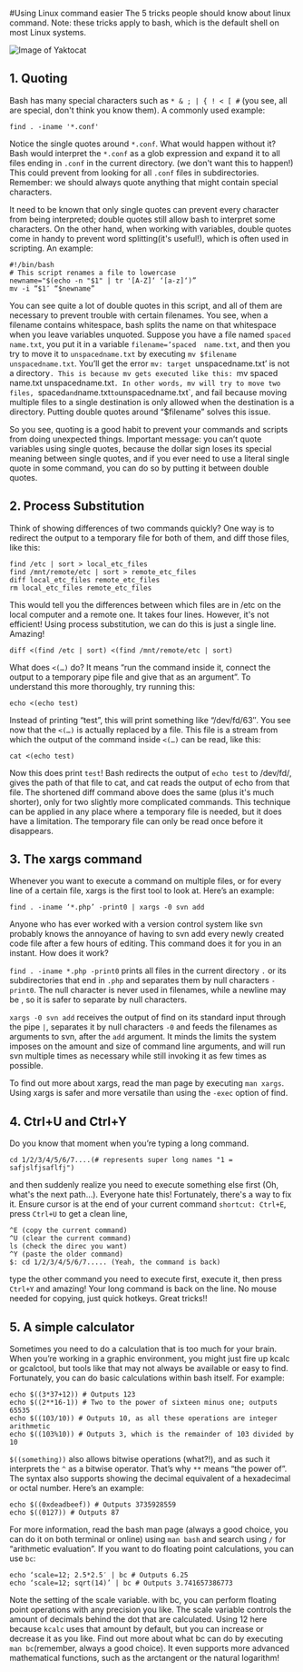 #Using Linux command easier
The 5 tricks people should know about linux command.
Note: these tricks apply to bash, which is the default shell on most Linux systems.

![Image of Yaktocat](https://octodex.github.com/images/yaktocat.png)

## 1. Quoting

Bash has many special characters such as `* & ; | { ! < [ #` (you see, all are special, don't think you know them). 
A commonly used example:

    find . -iname '*.conf'

Notice the single quotes around `*.conf`. What would happen without it? Bash would interpret the `*.conf` as a glob expression and expand it to all files ending in `.conf` in the current directory. (we don't want this to happen!) This could prevent from looking for all `.conf` files in subdirectories. Remember: we should always quote anything that 
might contain special characters.

It need to be known that only single quotes can prevent every character from being interpreted; double quotes still allow bash to interpret some characters. On the other hand, when working with variables, double quotes come in handy to prevent word splitting(it's useful!), which is often used in scripting. 
An example:

    #!/bin/bash
    # This script renames a file to lowercase
    newname="$(echo -n "$1" | tr '[A-Z]‘ ‘[a-z]‘)”
    mv -i “$1″ “$newname”

You can see quite a lot of double quotes in this script, and all of them are necessary to prevent trouble with certain 
filenames. You see, when a filename contains whitespace, bash splits the name on that whitespace when you leave 
variables unquoted. Suppose you have a file named `spaced name.txt`, you put it in a variable `filename=’spaced 
name.txt`, and then you try to move it to `unspacedname.txt` by executing `mv $filename unspacedname.txt`. You’ll get 
the error `mv: target `unspacedname.txt’ is not a directory`. This is because mv gets executed like this: `mv spaced 
name.txt unspacedname.txt`. In other words, mv will try to move two files, `spaced` and `name.txt` to `unspacedname.txt`, 
and fail because moving multiple files to a single destination is only allowed when the destination is a directory. 
Putting double quotes around “$filename” solves this issue.

So you see, quoting is a good habit to prevent your commands and scripts from doing unexpected things. Important message: you can’t quote variables using single quotes, because the dollar sign loses its special meaning between single quotes, and if you ever need to use a literal single quote in some command, you can do so by putting it between double quotes. 

## 2. Process Substitution

Think of showing differences of two commands quickly? One way is to redirect the output to a temporary file 
for both of them, and diff those files, like this:

    find /etc | sort > local_etc_files
    find /mnt/remote/etc | sort > remote_etc_files
    diff local_etc_files remote_etc_files
    rm local_etc_files remote_etc_files

This would tell you the differences between which files are in /etc on the local computer and a remote one. It takes
four lines.  However, it's not efficient! Using process substitution, we can do this is just a single line. Amazing!

    diff <(find /etc | sort) <(find /mnt/remote/etc | sort)

What does `<(…)` do? It means “run the command inside it, connect the output to a temporary pipe file and give
that as an argument”. To understand this more thoroughly, try running this:

    echo <(echo test)

Instead of printing “test”, this will print something like “/dev/fd/63″. You see now that the `<(…)` is actually 
replaced by a file. This file is a stream from which the output of the command inside `<(…)` can be read, like this:

    cat <(echo test)

Now this does print `test`! Bash redirects the output of `echo test` to /dev/fd/<something>, gives the path of that
file to cat, and cat reads the output of echo from that file. The shortened diff command above does the same (plus it's 
much shorter), only for two slightly more complicated commands. This technique can be applied in any place where a 
temporary file is needed, but it does have a limitation. The temporary file can only be read once before it 
disappears. 

## 3. The xargs command

Whenever you want to execute a command on multiple files, or for every line of a certain file, xargs is the first tool 
to look at. Here’s an example:

    find . -iname ‘*.php’ -print0 | xargs -0 svn add
Anyone who has ever worked with a version control system like svn probably knows the annoyance of having to svn add 
every newly created code file after a few hours of editing. This command does it for you in an instant. How does it 
work?

`find . -iname *.php -print0` prints all files in the current directory `.` or its subdirectories that end in `.php` 
and separates them by null characters `-print0`. The null character is never used in filenames, while a newline may be
, so it is safer to separate by null characters.

`xargs -0 svn add` receives the output of find on its standard input through the pipe `|`, separates it by null 
characters `-0` and feeds the filenames as arguments to svn, after the `add` argument. It minds the limits the system 
imposes on the amount and size of command line arguments, and will run svn multiple times as necessary while still 
invoking it as few times as possible.

To find out more about xargs, read the man page by executing `man xargs`. Using xargs is safer and more versatile than 
using the `-exec` option of find. 

## 4. Ctrl+U and Ctrl+Y

Do you know that moment when you’re typing a long command.

    cd 1/2/3/4/5/6/7....(# represents super long names "1 = safjslfjsaflfj") 
and then suddenly realize you need to execute something else 
first (Oh, what's the next path...). Everyone hate this! Fortunately, there's a way to fix it. Ensure cursor is at the end of your current command `shortcut: Ctrl+E`, press `Ctrl+U` to get a clean line,

    ^E (copy the current command)
    ^U (clear the current command)
    ls (check the direc you want)
    ^Y (paste the older command)
    $: cd 1/2/3/4/5/6/7..... (Yeah, the command is back)
type the other command you need to execute first, execute it, then press `Ctrl+Y` and amazing! Your long command is back on the line. No mouse needed for copying, just quick hotkeys.
Great tricks!!

## 5. A simple calculator

Sometimes you need to do a calculation that is too much for your brain. When you’re working in a graphic environment, 
you might just fire up kcalc or gcalctool, but tools like that may not always be available or easy to find. Fortunately,
you can do basic calculations within bash itself. 
For example:

    echo $((3*37+12)) # Outputs 123
    echo $((2**16-1)) # Two to the power of sixteen minus one; outputs 65535
    echo $((103/10)) # Outputs 10, as all these operations are integer arithmetic
    echo $((103%10)) # Outputs 3, which is the remainder of 103 divided by 10

`$((something))` also allows bitwise operations (what?!), and as such it interprets the `^` as a bitwise 
operator. That’s why `**` means  “the power of”. The syntax also supports showing the decimal equivalent of a 
hexadecimal or octal number. 
Here’s an example:

    echo $((0xdeadbeef)) # Outputs 3735928559
    echo $((0127)) # Outputs 87

For more information, read the bash man page (always a good choice, you can do it on both terminal or online) using `man bash` and search using `/` for “arithmetic evaluation”. If you want to do floating point calculations, 
you can use `bc`:

    echo ‘scale=12; 2.5*2.5′ | bc # Outputs 6.25
    echo ‘scale=12; sqrt(14)’ | bc # Outputs 3.741657386773

Note the setting of the scale variable. with bc, you can perform floating point operations with any precision you like.
The scale variable controls the amount of decimals behind the dot that are calculated. Using 12 here because `kcalc` 
uses that amount by default, but you can increase or decrease it as you like. Find out more about what bc can do by 
executing `man bc`(remember, always a good choice). It even supports more advanced mathematical functions, such as the arctangent or the natural 
logarithm!



